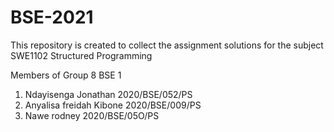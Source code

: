 # BSE-2021
This repository is created to collect the assignment solutions for the subject SWE1102 Structured Programming

Members of Group 8 BSE 1
1. Ndayisenga Jonathan              2020/BSE/052/PS
2. Anyalisa freidah Kibone          2020/BSE/009/PS
3. Nawe rodney                      2020/BSE/05O/PS